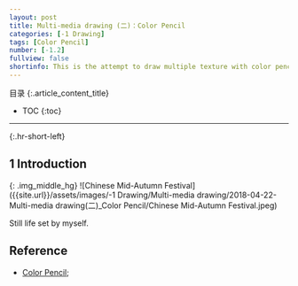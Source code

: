```yaml
---
layout: post
title: Multi-media drawing (二)：Color Pencil 
categories: [-1 Drawing]
tags: [Color Pencil]
number: [-1.2]
fullview: false
shortinfo: This is the attempt to draw multiple texture with color pencil.
---
```

目录
{:.article_content_title}

* TOC
{:toc}

---
{:.hr-short-left}


## 1 Introduction

{: .img_middle_hg}
![Chinese Mid-Autumn Festival]({{site.url}}/assets/images/-1 Drawing/Multi-media drawing/2018-04-22-Multi-media drawing(二)_Color Pencil/Chinese Mid-Autumn Festival.jpeg)

Still life set by myself.


## Reference

- [Color Pencil](https://www.youtube.com/watch?v=5ucIphuuioA);





